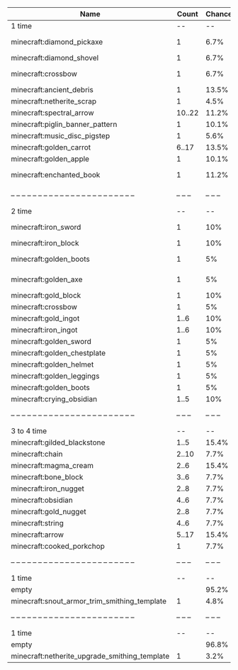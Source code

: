 | Name                                          | Count  | Chance | Weight | Comment                  |
| --------------------------------------------- | ------ | ------ | ------ | ------------------------ |
| 1 time                                        |     -- |     -- |     -- |                          |
| minecraft:diamond_pickaxe                     |      1 |   6.7% |   6/89 | enchantments: *          |
| minecraft:diamond_shovel                      |      1 |   6.7% |   6/89 |                          |
| minecraft:crossbow                            |      1 |   6.7% |   6/89 | enchantments: *          |
| minecraft:ancient_debris                      |      1 |  13.5% |  12/89 |                          |
| minecraft:netherite_scrap                     |      1 |   4.5% |   4/89 |                          |
| minecraft:spectral_arrow                      | 10..22 |  11.2% |  10/89 |                          |
| minecraft:piglin_banner_pattern               |      1 |  10.1% |   9/89 |                          |
| minecraft:music_disc_pigstep                  |      1 |   5.6% |   5/89 |                          |
| minecraft:golden_carrot                       |  6..17 |  13.5% |  12/89 |                          |
| minecraft:golden_apple                        |      1 |  10.1% |   9/89 |                          |
| minecraft:enchanted_book                      |      1 |  11.2% |  10/89 | enchantments: soul_speed |
| – – – – – – – – – – – – – – – – – – – – – – – | – – –  | – – –  | – – –  | – – – – – – – – – – – –  |
| 2 time                                        |     -- |     -- |     -- |                          |
| minecraft:iron_sword                          |      1 |    10% |   2/20 | enchantments: *          |
| minecraft:iron_block                          |      1 |    10% |   2/20 |                          |
| minecraft:golden_boots                        |      1 |     5% |   1/20 | enchantments: soul_speed |
| minecraft:golden_axe                          |      1 |     5% |   1/20 | enchantments: *          |
| minecraft:gold_block                          |      1 |    10% |   2/20 |                          |
| minecraft:crossbow                            |      1 |     5% |   1/20 |                          |
| minecraft:gold_ingot                          |   1..6 |    10% |   2/20 |                          |
| minecraft:iron_ingot                          |   1..6 |    10% |   2/20 |                          |
| minecraft:golden_sword                        |      1 |     5% |   1/20 |                          |
| minecraft:golden_chestplate                   |      1 |     5% |   1/20 |                          |
| minecraft:golden_helmet                       |      1 |     5% |   1/20 |                          |
| minecraft:golden_leggings                     |      1 |     5% |   1/20 |                          |
| minecraft:golden_boots                        |      1 |     5% |   1/20 |                          |
| minecraft:crying_obsidian                     |   1..5 |    10% |   2/20 |                          |
| – – – – – – – – – – – – – – – – – – – – – – – | – – –  | – – –  | – – –  | – – – – – – – – – – – –  |
| 3 to 4 time                                   |     -- |     -- |     -- |                          |
| minecraft:gilded_blackstone                   |   1..5 |  15.4% |   2/13 |                          |
| minecraft:chain                               |  2..10 |   7.7% |   1/13 |                          |
| minecraft:magma_cream                         |   2..6 |  15.4% |   2/13 |                          |
| minecraft:bone_block                          |   3..6 |   7.7% |   1/13 |                          |
| minecraft:iron_nugget                         |   2..8 |   7.7% |   1/13 |                          |
| minecraft:obsidian                            |   4..6 |   7.7% |   1/13 |                          |
| minecraft:gold_nugget                         |   2..8 |   7.7% |   1/13 |                          |
| minecraft:string                              |   4..6 |   7.7% |   1/13 |                          |
| minecraft:arrow                               |  5..17 |  15.4% |   2/13 |                          |
| minecraft:cooked_porkchop                     |      1 |   7.7% |   1/13 |                          |
| – – – – – – – – – – – – – – – – – – – – – – – | – – –  | – – –  | – – –  | – – – – – – – – – – – –  |
| 1 time                                        |     -- |     -- |     -- |                          |
| empty                                         |        |  95.2% |  20/21 |                          |
| minecraft:snout_armor_trim_smithing_template  |      1 |   4.8% |   1/21 |                          |
| – – – – – – – – – – – – – – – – – – – – – – – | – – –  | – – –  | – – –  | – – – – – – – – – – – –  |
| 1 time                                        |     -- |     -- |     -- |                          |
| empty                                         |        |  96.8% |  30/31 |                          |
| minecraft:netherite_upgrade_smithing_template |      1 |   3.2% |   1/31 |                          |